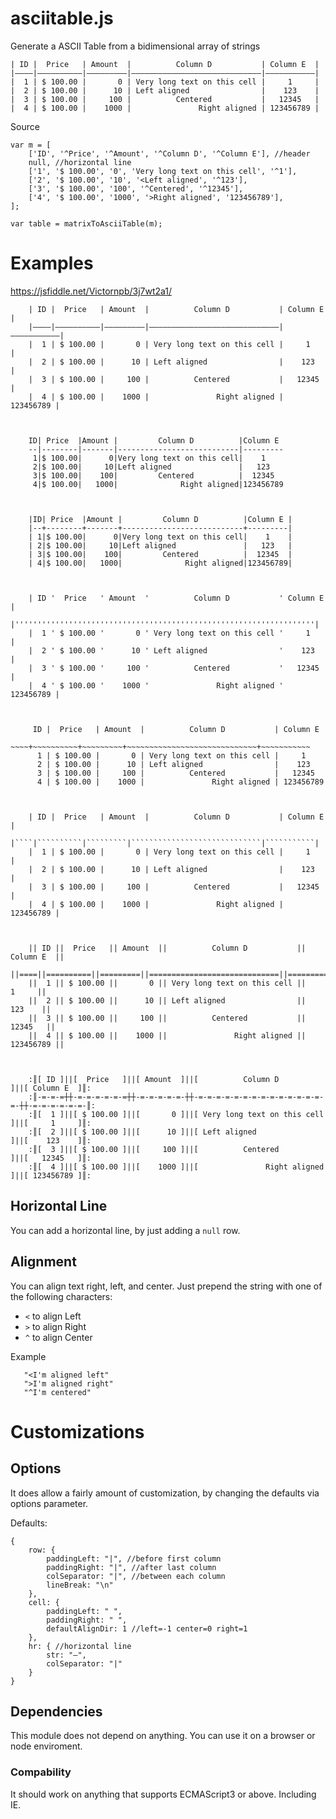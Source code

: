 # asciitable.js
Generate a ASCII Table from a bidimensional array of strings

```
| ID |  Price   | Amount  |          Column D           | Column E  |
|————|——————————|—————————|—————————————————————————————|———————————|
|  1 | $ 100.00 |       0 | Very long text on this cell |     1     |
|  2 | $ 100.00 |      10 | Left aligned                |    123    |
|  3 | $ 100.00 |     100 |          Centered           |   12345   |
|  4 | $ 100.00 |    1000 |               Right aligned | 123456789 |
```


Source

    var m = [
        ['ID', '^Price', '^Amount', '^Column D', '^Column E'], //header
        null, //horizontal line
        ['1', '$ 100.00', '0', 'Very long text on this cell', '^1'],
        ['2', '$ 100.00', '10', '<Left aligned', '^123'],
        ['3', '$ 100.00', '100', '^Centered', '^12345'],
        ['4', '$ 100.00', '1000', '>Right aligned', '123456789'],
    ];
    
    var table = matrixToAsciiTable(m);

# Examples 

https://jsfiddle.net/Victornpb/3j7wt2a1/

        | ID |  Price   | Amount  |          Column D           | Column E  |
        |————|——————————|—————————|—————————————————————————————|———————————|
        |  1 | $ 100.00 |       0 | Very long text on this cell |     1     |
        |  2 | $ 100.00 |      10 | Left aligned                |    123    |
        |  3 | $ 100.00 |     100 |          Centered           |   12345   |
        |  4 | $ 100.00 |    1000 |               Right aligned | 123456789 |



        ID| Price  |Amount |         Column D          |Column E 
        --|--------|-------|---------------------------|---------
         1|$ 100.00|      0|Very long text on this cell|    1    
         2|$ 100.00|     10|Left aligned               |   123   
         3|$ 100.00|    100|         Centered          |  12345  
         4|$ 100.00|   1000|              Right aligned|123456789



        |ID| Price  |Amount |         Column D          |Column E |
        |--+--------+-------+---------------------------+---------|
        | 1|$ 100.00|      0|Very long text on this cell|    1    |
        | 2|$ 100.00|     10|Left aligned               |   123   |
        | 3|$ 100.00|    100|         Centered          |  12345  |
        | 4|$ 100.00|   1000|              Right aligned|123456789|



        | ID '  Price   ' Amount  '          Column D           ' Column E  |
        |'''''''''''''''''''''''''''''''''''''''''''''''''''''''''''''''''''|
        |  1 ' $ 100.00 '       0 ' Very long text on this cell '     1     |
        |  2 ' $ 100.00 '      10 ' Left aligned                '    123    |
        |  3 ' $ 100.00 '     100 '          Centered           '   12345   |
        |  4 ' $ 100.00 '    1000 '               Right aligned ' 123456789 |



         ID |  Price   | Amount  |          Column D           | Column E  
        ~~~~+~~~~~~~~~~+~~~~~~~~~+~~~~~~~~~~~~~~~~~~~~~~~~~~~~~+~~~~~~~~~~~
          1 | $ 100.00 |       0 | Very long text on this cell |     1     
          2 | $ 100.00 |      10 | Left aligned                |    123    
          3 | $ 100.00 |     100 |          Centered           |   12345   
          4 | $ 100.00 |    1000 |               Right aligned | 123456789 



        | ID |  Price   | Amount  |          Column D           | Column E  |
        |````|``````````|`````````|`````````````````````````````|```````````|
        |  1 | $ 100.00 |       0 | Very long text on this cell |     1     |
        |  2 | $ 100.00 |      10 | Left aligned                |    123    |
        |  3 | $ 100.00 |     100 |          Centered           |   12345   |
        |  4 | $ 100.00 |    1000 |               Right aligned | 123456789 |



        || ID ||  Price   || Amount  ||          Column D           || Column E  ||
        ||====||==========||=========||=============================||===========||
        ||  1 || $ 100.00 ||       0 || Very long text on this cell ||     1     ||
        ||  2 || $ 100.00 ||      10 || Left aligned                ||    123    ||
        ||  3 || $ 100.00 ||     100 ||          Centered           ||   12345   ||
        ||  4 || $ 100.00 ||    1000 ||               Right aligned || 123456789 ||



        :║[ ID ]||[  Price   ]||[ Amount  ]||[          Column D           ]||[ Column E  ]║:
        :║-=-=-=┼┼-=-=-=-=-=-=┼┼-=-=-=-=-=-┼┼-=-=-=-=-=-=-=-=-=-=-=-=-=-=-=-┼┼-=-=-=-=-=-=-║:
        :║[  1 ]||[ $ 100.00 ]||[       0 ]||[ Very long text on this cell ]||[     1     ]║:
        :║[  2 ]||[ $ 100.00 ]||[      10 ]||[ Left aligned                ]||[    123    ]║:
        :║[  3 ]||[ $ 100.00 ]||[     100 ]||[          Centered           ]||[   12345   ]║:
        :║[  4 ]||[ $ 100.00 ]||[    1000 ]||[               Right aligned ]||[ 123456789 ]║:



## Horizontal Line

You can add a horizontal line, by just adding a `null` row.

## Alignment

You can align text right, left, and center.
Just prepend the string with one of the following characters:

 - `<` to align Left
 - `>` to align Right
 - `^` to align Center
 
 Example 
 
       "<I'm aligned left"
       ">I'm aligned right"
       "^I'm centered"


# Customizations

## Options

It does allow a fairly amount of customization, by changing the defaults via options parameter.

Defaults:

    {
        row: {
            paddingLeft: "|", //before first column
            paddingRight: "|", //after last column
            colSeparator: "|", //between each column
            lineBreak: "\n"
        },
        cell: {
            paddingLeft: " ",
            paddingRight: " ",
            defaultAlignDir: 1 //left=-1 center=0 right=1
        },
        hr: { //horizontal line
            str: "—",
            colSeparator: "|"
        }
    }




## Dependencies

This module does not depend on anything. You can use it on a browser or node enviroment.

### Compability

It should work on anything that supports ECMAScript3 or above. Including IE.

